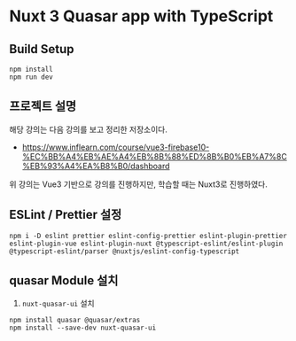 # Nuxt 3 Quasar app with TypeScript

## Build Setup

```shell
npm install
npm run dev
```

## 프로젝트 설명
해당 강의는 다음 강의를 보고 정리한 저장소이다.
- https://www.inflearn.com/course/vue3-firebase10-%EC%BB%A4%EB%AE%A4%EB%8B%88%ED%8B%B0%EB%A7%8C%EB%93%A4%EA%B8%B0/dashboard

위 강의는 Vue3 기반으로 강의를 진행하지만, 학습할 때는 Nuxt3로 진행하였다.

## ESLint / Prettier 설정
```shell
npm i -D eslint prettier eslint-config-prettier eslint-plugin-prettier eslint-plugin-vue eslint-plugin-nuxt @typescript-eslint/eslint-plugin @typescript-eslint/parser @nuxtjs/eslint-config-typescript
```

## quasar Module 설치
1. `nuxt-quasar-ui` 설치

```shell
npm install quasar @quasar/extras
npm install --save-dev nuxt-quasar-ui
```
